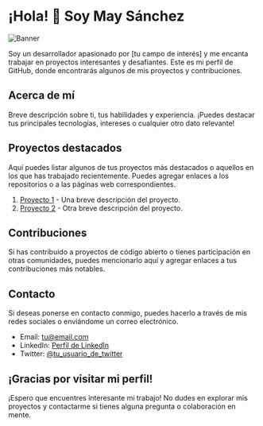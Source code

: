 # ¡Hola! 👋 Soy May Sánchez

![Banner]([url_de_la_imagen_de_inicio](https://i.postimg.cc/CLY50BJb/PRESENTACION-Maite-Sanchez-Calderon.png))

Soy un desarrollador apasionado por [tu campo de interés] y me encanta trabajar en proyectos interesantes y desafiantes. Este es mi perfil de GitHub, donde encontrarás algunos de mis proyectos y contribuciones.

## Acerca de mí

Breve descripción sobre ti, tus habilidades y experiencia. ¡Puedes destacar tus principales tecnologías, intereses o cualquier otro dato relevante!

## Proyectos destacados

Aquí puedes listar algunos de tus proyectos más destacados o aquellos en los que has trabajado recientemente. Puedes agregar enlaces a los repositorios o a las páginas web correspondientes.

1. [Proyecto 1](enlace_del_proyecto_1) - Una breve descripción del proyecto.
2. [Proyecto 2](enlace_del_proyecto_2) - Otra breve descripción del proyecto.

## Contribuciones

Si has contribuido a proyectos de código abierto o tienes participación en otras comunidades, puedes mencionarlo aquí y agregar enlaces a tus contribuciones más notables.

## Contacto

Si deseas ponerse en contacto conmigo, puedes hacerlo a través de mis redes sociales o enviándome un correo electrónico.

- Email: tu@email.com
- LinkedIn: [Perfil de LinkedIn](enlace_de_tu_perfil_linkedin)
- Twitter: [@tu_usuario_de_twitter](enlace_de_tu_perfil_twitter)

## ¡Gracias por visitar mi perfil!

¡Espero que encuentres interesante mi trabajo! No dudes en explorar mis proyectos y contactarme si tienes alguna pregunta o colaboración en mente.
